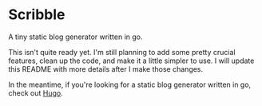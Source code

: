 Scribble
========

A tiny static blog generator written in go.

This isn't quite ready yet. I'm still planning to add some pretty crucial features,
clean up the code, and make it a little simpler to use. I will update this README
with more details after I make those changes.

In the meantime, if you're looking for a static blog generator written in go, check out
[Hugo](https://github.com/spf13/hugo).
